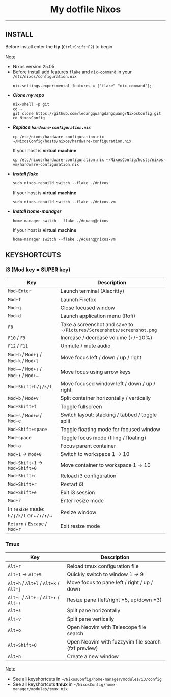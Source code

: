 <h1 align="center"> My dotfile Nixos</h1>

---
## INSTALL
Before install enter the **tty** (`Ctrl+Shift+F2`) to begin.
> [!NOTE]
> * Nixos version 25.05
> * Before install add features `flake` and `nix-command` in your `/etc/nixos/configuration.nix`
>   ```
>   nix.settings.experimental-features = ["flake" "nix-command"];
>   ```
* ***Clone my repo***
    ```
    nix-shell -p git
    cd ~
    git clone https://github.com/ledangquangdangquang/NixosConfig.git
    cd NixosConfig
    ```
* ***Replace `hardware-configuration.nix`***
    ```
    cp /etc/nixos/hardware-configuration.nix ~/NixosConfig/hosts/nixos/hardware-configuration.nix
    ```
    If your host is **virtual machine**
    ```
    cp /etc/nixos/hardware-configuration.nix ~/NixosConfig/hosts/nixos-vm/hardware-configuration.nix
    ```
* ***Install flake***
    ```
    sudo nixos-rebuild switch --flake ./#nixos 
    ```
    If your host is **virtual machine**
    ```
    sudo nixos-rebuild switch --flake ./#nixos-vm
    ```
* ***Install home-manager***
    ```
    home-manager switch --flake ./#quang@nixos
    ```
    If your host is **virtual machine**
    ```
    home-manager switch --flake ./#quang@nixos-vm
    ```

## KEYSHORTCUTS
### i3 (Mod key = SUPER key)
| Key                                             | Description                                                           |
| ----------------------------------------------- | --------------------------------------------------------------------- |
| `Mod+Enter`                                     | Launch terminal (Alacritty)                                           |
| `Mod+f`                                         | Launch Firefox                                                        |
| `Mod+q`                                         | Close focused window                                                  |
| `Mod+d`                                         | Launch application menu (Rofi)                                        |
| `F8`                                            | Take a screenshot and save to `~/Pictures/Screenshots/screenshot.png` |
| `F10` / `F9`                                    | Increase / decrease volume (+/-10%)                                   |
| `F12` / `F11`                                   | Unmute / mute audio                                                   |
| `Mod+h` / `Mod+j` / `Mod+k` / `Mod+l`           | Move focus left / down / up / right                                   |
| `Mod+←` / `Mod+↓` / `Mod+↑` / `Mod+→`           | Move focus using arrow keys                                           |
| `Mod+Shift+h/j/k/l`                             | Move focused window left / down / up / right                          |
| `Mod+b` / `Mod+v`                               | Split container horizontally / vertically                             |
| `Mod+Shift+f`                                   | Toggle fullscreen                                                     |
| `Mod+s` / `Mod+w` / `Mod+e`                     | Switch layout: stacking / tabbed / toggle split                       |
| `Mod+Shift+space`                               | Toggle floating mode for focused window                               |
| `Mod+space`                                     | Toggle focus mode (tiling / floating)                                 |
| `Mod+a`                                         | Focus parent container                                                |
| `Mod+1` → `Mod+0`                               | Switch to workspace 1 → 10                                            |
| `Mod+Shift+1` → `Mod+Shift+0`                   | Move container to workspace 1 → 10                                    |
| `Mod+Shift+c`                                   | Reload i3 configuration                                               |
| `Mod+Shift+r`                                   | Restart i3                                                            |
| `Mod+Shift+e`                                   | Exit i3 session                                                       |
| `Mod+r`                                         | Enter resize mode                                                     |
| In resize mode: `h/j/k/l` or `←/↓/↑/→`          | Resize window                                                         |
| `Return` / `Escape` / `Mod+r`                   | Exit resize mode                                                      |

### Tmux
| Key                                   | Description                                         |
| ------------------------------------- | --------------------------------------------------- |
| `Alt+r`                               | Reload tmux configuration file                      |
| `Alt+1` → `Alt+9`                     | Quickly switch to window 1 → 9                      |
| `Alt+h` / `Alt+l` / `Alt+k` / `Alt+j` | Move focus to pane left / right / up / down         |
| `Alt+←` / `Alt+→` / `Alt+↑` / `Alt+↓` | Resize pane (left/right ±5, up/down ±3)             |
| `Alt+s`                               | Split pane horizontally                             |
| `Alt+v`                               | Split pane vertically                               |
| `Alt+o`                               | Open Neovim with Telescope file search              |
| `Alt+Shift+O`                         | Open Neovim with fuzzyvim file search (fzf preview) |
| `Alt+n`                               | Create a new window                                 |

> [!NOTE]
> * See all keyshortcuts in `~/NixosConfig/home-manager/modules/i3/config` 
> * See all keyshortcuts **tmux** in `~/NixosConfig/home-manager/modules/tmux.nix`

